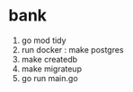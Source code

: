 # bank
1. go mod tidy 
2. run docker : make postgres
3. make createdb
4. make migrateup
5. go run main.go
